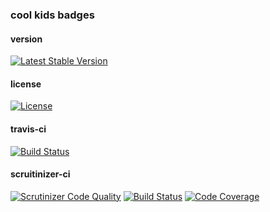 
### cool kids badges

#### version

[![Latest Stable Version](https://poser.pugx.org/henderjon/chevron-widgets/v/stable.svg)](https://packagist.org/packages/henderjon/chevron-widgets)

#### license

[![License](https://poser.pugx.org/henderjon/chevron-widgets/license.svg)](https://packagist.org/packages/henderjon/chevron-widgets)

#### travis-ci

[![Build Status](https://travis-ci.org/henderjon/chevron.widgets.svg?branch=master)](https://travis-ci.org/henderjon/chevron.widgets)

#### scruitinizer-ci

[![Scrutinizer Code Quality](https://scrutinizer-ci.com/g/henderjon/chevron.widgets/badges/quality-score.png?b=master)](https://scrutinizer-ci.com/g/henderjon/chevron.widgets/?branch=master)
[![Build Status](https://scrutinizer-ci.com/g/henderjon/chevron.widgets/badges/build.png?b=master)](https://scrutinizer-ci.com/g/henderjon/chevron.widgets/build-status/master)
[![Code Coverage](https://scrutinizer-ci.com/g/henderjon/chevron.widgets/badges/coverage.png?b=master)](https://scrutinizer-ci.com/g/henderjon/chevron.widgets/?branch=master)
